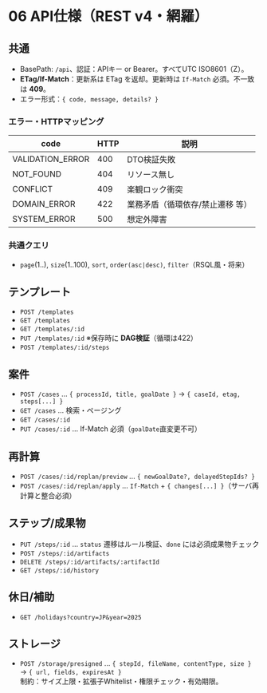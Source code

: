 # 06 API仕様（REST v4・網羅）

## 共通
- BasePath: `/api`、認証：APIキー or Bearer。すべてUTC ISO8601（Z）。
- **ETag/If-Match**：更新系は ETag を返却。更新時は `If-Match` 必須。不一致は **409**。
- エラー形式：`{ code, message, details? }`

### エラー・HTTPマッピング
| code | HTTP | 説明 |
|---|---|---|
| VALIDATION_ERROR | 400 | DTO検証失敗 |
| NOT_FOUND | 404 | リソース無し |
| CONFLICT | 409 | 楽観ロック衝突 |
| DOMAIN_ERROR | 422 | 業務矛盾（循環依存/禁止遷移 等） |
| SYSTEM_ERROR | 500 | 想定外障害 |

### 共通クエリ
- `page`(1..), `size`(1..100), `sort`, `order(asc|desc)`, `filter`（RSQL風・将来）

## テンプレート
- `POST /templates`
- `GET /templates`
- `GET /templates/:id`
- `PUT /templates/:id` ※保存時に **DAG検証**（循環は422）
- `POST /templates/:id/steps`

## 案件
- `POST /cases`  … `{ processId, title, goalDate }` → `{ caseId, etag, steps[...] }`
- `GET /cases`    … 検索・ページング
- `GET /cases/:id`
- `PUT /cases/:id` … If-Match 必須（`goalDate`直変更不可）

## 再計算
- `POST /cases/:id/replan/preview` … `{ newGoalDate?, delayedStepIds? }`
- `POST /cases/:id/replan/apply`   … `If-Match` + `{ changes[...] }`（サーバ再計算と整合必須）

## ステップ/成果物
- `PUT /steps/:id` … `status` 遷移はルール検証、`done` には必須成果物チェック
- `POST /steps/:id/artifacts`
- `DELETE /steps/:id/artifacts/:artifactId`
- `GET /steps/:id/history`

## 休日/補助
- `GET /holidays?country=JP&year=2025`

## ストレージ
- `POST /storage/presigned` … `{ stepId, fileName, contentType, size }` → `{ url, fields, expiresAt }`  
  制約：サイズ上限・拡張子Whitelist・権限チェック・有効期限。